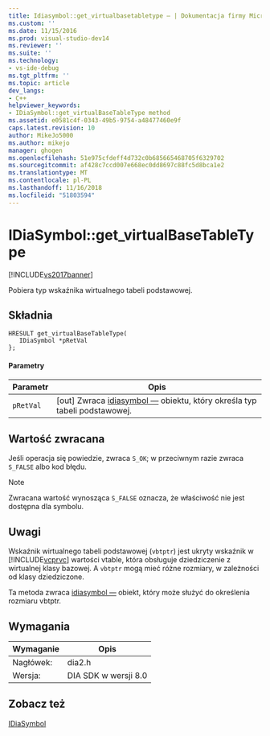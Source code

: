 ```yaml
---
title: Idiasymbol::get_virtualbasetabletype — | Dokumentacja firmy Microsoft
ms.custom: ''
ms.date: 11/15/2016
ms.prod: visual-studio-dev14
ms.reviewer: ''
ms.suite: ''
ms.technology:
- vs-ide-debug
ms.tgt_pltfrm: ''
ms.topic: article
dev_langs:
- C++
helpviewer_keywords:
- IDiaSymbol::get_virtualBaseTableType method
ms.assetid: e0581c4f-0343-49b5-9754-a48477460e9f
caps.latest.revision: 10
author: MikeJo5000
ms.author: mikejo
manager: ghogen
ms.openlocfilehash: 51e975cfdeff4d732c0b685665468705f6329702
ms.sourcegitcommit: af428c7ccd007e668ec0dd8697c88fc5d8bca1e2
ms.translationtype: MT
ms.contentlocale: pl-PL
ms.lasthandoff: 11/16/2018
ms.locfileid: "51803594"
---
```

# <a name="idiasymbolgetvirtualbasetabletype"></a>IDiaSymbol::get_virtualBaseTableType
[!INCLUDE[vs2017banner](../../includes/vs2017banner.md)]

Pobiera typ wskaźnika wirtualnego tabeli podstawowej.  
  
## <a name="syntax"></a>Składnia  
  
```cpp#  
HRESULT get_virtualBaseTableType(  
   IDiaSymbol *pRetVal  
};  
```  
  
#### <a name="parameters"></a>Parametry  
  
|Parametr|Opis|  
|---------------|-----------------|  
|`pRetVal`|[out] Zwraca [idiasymbol —](../../debugger/debug-interface-access/idiasymbol.md) obiektu, który określa typ tabeli podstawowej.|  
  
## <a name="return-value"></a>Wartość zwracana  
 Jeśli operacja się powiedzie, zwraca `S_OK`; w przeciwnym razie zwraca `S_FALSE` albo kod błędu.  
  
> [!NOTE]
>  Zwracana wartość wynosząca `S_FALSE` oznacza, że właściwość nie jest dostępna dla symbolu.  
  
## <a name="remarks"></a>Uwagi  
 Wskaźnik wirtualnego tabeli podstawowej (`vbtptr`) jest ukryty wskaźnik w [!INCLUDE[vcprvc](../../includes/vcprvc-md.md)] wartości vtable, która obsługuje dziedziczenie z wirtualnej klasy bazowej. A `vbtptr` mogą mieć różne rozmiary, w zależności od klasy dziedziczone.  
  
 Ta metoda zwraca [idiasymbol —](../../debugger/debug-interface-access/idiasymbol.md) obiekt, który może służyć do określenia rozmiaru vbtptr.  
  
## <a name="requirements"></a>Wymagania  
  
|Wymaganie|Opis|  
|-----------------|-----------------|  
|Nagłówek:|dia2.h|  
|Wersja:|DIA SDK w wersji 8.0|  
  
## <a name="see-also"></a>Zobacz też  
 [IDiaSymbol](../../debugger/debug-interface-access/idiasymbol.md)



